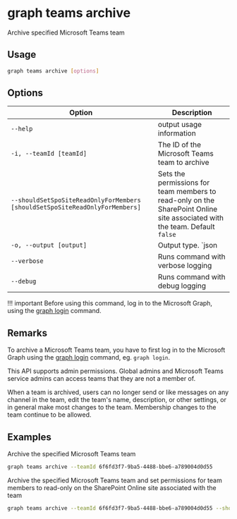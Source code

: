# graph teams archive

Archive specified Microsoft Teams team

## Usage

```sh
graph teams archive [options]
```

## Options

Option|Description
------|-----------
`--help`|output usage information
`-i, --teamId [teamId]`|The ID of the Microsoft Teams team to archive
`--shouldSetSpoSiteReadOnlyForMembers [shouldSetSpoSiteReadOnlyForMembers]`|Sets the permissions for team members to read-only on the SharePoint Online site associated with the team. Default `false`
`-o, --output [output]`|Output type. `json|text`. Default `text`
`--verbose`|Runs command with verbose logging
`--debug`|Runs command with debug logging

!!! important
    Before using this command, log in to the Microsoft Graph, using the [graph login](../login.md) command.

## Remarks

To archive a Microsoft Teams team, you have to first log in to the Microsoft Graph using the [graph login](../login.md) command, eg. `graph login`.

This API supports admin permissions. Global admins and Microsoft Teams service admins can access teams that they are not a member of.

When a team is archived, users can no longer send or like messages on any channel in the team, edit the team's name, description, or other settings, or in general make most changes to the team. Membership changes to the team continue to be allowed.

## Examples

Archive the specified Microsoft Teams team

```sh
graph teams archive --teamId 6f6fd3f7-9ba5-4488-bbe6-a789004d0d55
```

Archive the specified Microsoft Teams team and set permissions for team members to read-only on the SharePoint Online site associated with the team

```sh
graph teams archive --teamId 6f6fd3f7-9ba5-4488-bbe6-a789004d0d55 --shouldSetSpoSiteReadOnlyForMembers
```